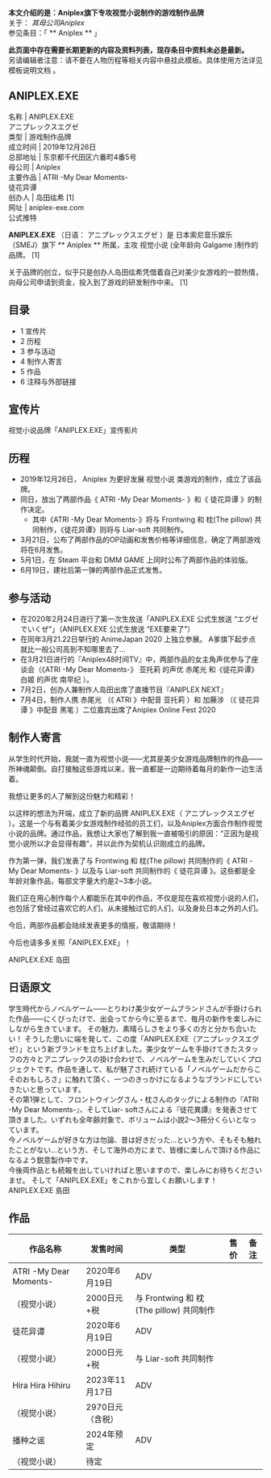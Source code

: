 **本文介绍的是：Aniplex旗下专攻视觉小说制作的游戏制作品牌**  
关于： _其母公司Aniplex_  
参见条目：「 ** Aniplex  ** 」

**此页面中存在需要长期更新的内容及资料列表，现存条目中资料未必是最新。**  
另请编辑者注意：请不要在人物历程等相关内容中悬挂此模板。具体使用方法详见  模板说明文档  。

ANIPLEX.EXE  
---  
名称  |  ANIPLEX.EXE   
アニプレックスエグゼ  
类型  |  游戏制作品牌   
成立时间  |  2019年12月26日   
总部地址  |  东京都千代田区六番町4番5号   
母公司  |  Aniplex   
主要作品  |  ATRI -My Dear Moments-    
徒花异谭  
创办人  |  岛田纮希  [1]   
网址  |  aniplex-exe.com    
公式推特  
  
**ANIPLEX.EXE** （日语：  アニプレックスエグゼ  ）是  日本索尼音乐娱乐  （SMEJ）旗下 ** Aniplex  ** 所属，主攻
视觉小说  (全年龄向  Galgame  )制作的品牌。  [1]

关于品牌的创立，似乎只是创办人岛田纮希凭借着自己对美少女游戏的一腔热情，向母公司申请到资金，投入到了游戏的研发制作中来。  [1]

##  目录

  * 1  宣传片 
  * 2  历程 
  * 3  参与活动 
  * 4  制作人寄言 
  * 5  作品 
  * 6  注释与外部链接 

##  宣传片

视觉小说品牌「ANIPLEX.EXE」宣传影片

##  历程

  * 2019年12月26日，  Aniplex  为更好发展  视觉小说  类游戏的制作，成立了该品牌。 
  * 同日，放出了两部作品《  ATRI -My Dear Moments-  》和《  徒花异谭  》的制作决定。 
    * 其中《ATRI -My Dear Moments-》将与  Frontwing  和  枕(The pillow)  共同制作，《徒花异谭》则将与  Liar-soft  共同制作。 
  * 3月21日，公布了两部作品的OP动画和发售价格等详细信息，确定了两部游戏将在6月发售。 
  * 5月1日，在  Steam  平台和  DMM GAME  上同时公布了两部作品的体验版。 
  * 6月19日，建社后第一弹的两部作品正式发售。 

##  参与活动

  * 在2020年2月24日进行了第一次生放送「ANIPLEX.EXE 公式生放送 “エグゼでいくぜ”」（ANIPLEX.EXE 公式生放送 “EXE要来了”） 
  * 在同年3月21.22日举行的  AnimeJapan 2020  上独立参展。  A爹旗下起步点就比一般公司高到不知哪里去了… 
  * 在3月21日进行的『Aniplex48时间TV』中，两部作品的女主角声优参与了座谈会（《ATRI -My Dear Moments-》  亚托莉  的声优  赤尾光  和《徒花异谭》  白姬  的声优  南早纪  ）。 
  * 7月2日，创办人兼制作人岛田出席了直播节目『ANIPLEX NEXT』 
  * 7月4日，制作人携  赤尾光  （《  ATRI  》中配音  亚托莉  ）和  加藤涉  （《  徒花异谭  》中配音  黑笔  ）二位嘉宾出席了Aniplex Online Fest 2020 

##  制作人寄言

从学生时代开始，我就一直为视觉小说——尤其是美少女游戏品牌制作的作品——所神魂颠倒。自打接触这些游戏以来，我一直都是一边期待着每月的新作一边生活着。

我想让更多的人了解到这份魅力和精彩！

以这样的想法为开端，成立了新的品牌 ANIPLEX.EXE（  アニプレックスエグゼ
）。这是一个与有着美少女游戏制作经验的员工们，以及Aniplex方面合作制作视觉小说的品牌。通过作品，我想让大家也了解到我一直被吸引的原因：“正因为是视觉小说所以才会显得有趣”，并以此作为契机认识刚成立的品牌。

作为第一弹，我们发表了与  Frontwing  和  枕(The pillow)  共同制作的《  ATRI -My Dear Moments-
》以及与  Liar-soft  共同制作的《  徒花异谭  》。这些都是全年龄对象作品，每部文字量大约是2~3本小说。

我们正在用心制作每个人都能乐在其中的作品，不仅是现在喜欢视觉小说的人们，也包括了曾经过喜欢它的人们，从未接触过它的人们，以及身处日本之外的人们。

今后，两部作品都会陆续发表更多的情报，敬请期待！

今后也请多多关照「ANIPLEX.EXE」！

ANIPLEX.EXE 岛田

日语原文  
---  
学生時代からノベルゲーム――とりわけ美少女ゲームブランドさんが手掛けられた作品――にくびったけで、出会ってから今に至るまで、毎月の新作を楽しみにしながら生きています。
その魅力、素晴らしさをより多くの方と分かち合いたい！
そうした思いに端を発して、この度「ANIPLEX.EXE（アニプレックスエグゼ）」という新ブランドを立ち上げました。美少女ゲームを手掛けてきたスタッフの方々とアニプレックスの掛け合わせで、ノベルゲームを生みだしていくプロジェクトです。作品を通して、私が魅了され続けている「ノベルゲームだからこそのおもしろさ」に触れて頂く、一つのきっかけになるようなブランドにしていきたいと思っています。  
その第1弾として、フロントウイングさん・枕さんのタッグによる制作の『ATRI -My Dear Moments-』、そしてLiar-
softさんによる『徒花異譚』を発表させて頂きました。いずれも全年齢対象で、ボリュームは小説2～3冊分くらいとなっています。  
今ノベルゲームが好きな方は勿論、昔は好きだった…という方や、そもそも触れたことがない…という方、そして海外の方にまで、皆様に楽しんで頂ける作品になるよう鋭意製作中です。  
今後両作品とも続報を出していければと思いますので、楽しみにお待ちくださいませ。  そして「ANIPLEX.EXE」をこれから宜しくお願いします！  
ANIPLEX.EXE 島田  
  
##  作品

作品名称  |  发售时间  |  类型  |  售价  |  备注   
---|---|---|---|---  
ATRI -My Dear Moments-  |  2020年6月19日  |  ADV   
（视觉小说）  |  2000日元+税  |  与 Frontwing 和  枕(The pillow)  共同制作   
徒花异谭  |  2020年6月19日  |  ADV   
（视觉小说）  |  2000日元+税  |  与 Liar-soft 共同制作   
Hira Hira Hihiru  |  2023年11月17日  |  ADV   
（视觉小说）  |  2970日元（含税）  |   
播种之谣  |  2024年预定  |  ADV   
（视觉小说）  |  待定  |   
  